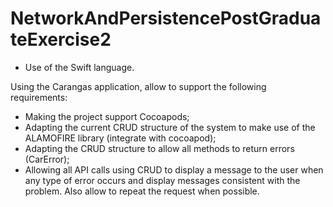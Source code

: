 # NetworkAndPersistencePostGraduateExercise2

- Use of the Swift language.

Using the Carangas application, allow to support the following requirements:

- Making the project support Cocoapods;
- Adapting the current CRUD structure of the system to make use of the ALAMOFIRE library (integrate with cocoapod);
- Adapting the CRUD structure to allow all methods to return errors (CarError);
- Allowing all API calls using CRUD to display a message to the user when any type of error occurs and display messages consistent with the problem. Also allow to repeat the request when possible.
